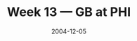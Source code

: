 ---
layout: game
title: Week 13 — GB at PHI
season: 2004
game_id: 2004_13_GB_PHI
week: 13
date: 2004-12-05
home_team: PHI
away_team: GB
final_home: 
final_away: 
pbp_url: /assets/data/pbp/2004/2004_13_GB_PHI.csv.gz
---